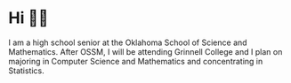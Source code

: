 # Hi 👋🏻

I am a high school senior at the Oklahoma School of Science and Mathematics. After OSSM, I will be attending Grinnell College and I plan on majoring in Computer Science and Mathematics and concentrating in Statistics.
